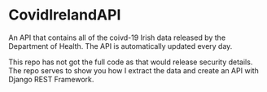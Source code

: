 # CovidIrelandAPI
An API that contains all of the coivd-19 Irish data released by the Department of Health. The API is automatically updated every day.

This repo has not got the full code as that would release security details. 
The repo serves to show you how I extract the data and create an API with Django REST Framework.
